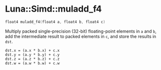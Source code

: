 # Luna::Simd::muladd_f4

```c++
float4 muladd_f4(float4 a, float4 b, float4 c)
```

Multiply packed single-precision (32-bit) floating-point elements in `a` and `b`, add the intermediate result to packed elements in `c`, and store the results in `dst`. 


```
dst.x = (a.x * b.x) + c.x
dst.y = (a.y * b.y) + c.y
dst.z = (a.z * b.z) + c.z
dst.w = (a.w * b.w) + c.w
```


